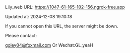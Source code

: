 Lily_web URL: https://1047-61-165-102-156.ngrok-free.app

Updated at: 2024-12-08 19:10:18

If you cannot open this URL, the server might be down.

Please contact: 

goley04@foxmail.com Or Wechat:GL_yeaH